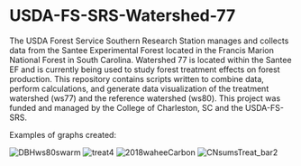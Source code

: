 # USDA-FS-SRS-Watershed-77
The USDA Forest Service Southern Research Station manages 
and collects data from the Santee Experimental Forest 
located in the Francis Marion National Forest in South Carolina. 
Watershed 77 is located within the Santee EF and is 
currently being used to study forest treatment
effects on forest production. 
This repository contains scripts written to
combine data, perform calculations, and generate data visualization
of the treatment watershed (ws77) and the reference watershed (ws80). This project was funded and managed by the College of Charleston, SC and the USDA-FS-SRS.

Examples of graphs created:

![DBHws80swarm](https://github.com/carrie7490/USDA-FS-SRS-Watershed-77-/assets/61474761/cd1254c1-6b00-46ad-be29-3ad84fa4e99e)
![treat4](https://github.com/carrie7490/USDA-FS-SRS-Watershed-77-/assets/61474761/a1317bad-c601-452a-a2f6-77aa308b9930)
![2018waheeCarbon](https://github.com/carrie7490/USDA-FS-SRS-Watershed-77-/assets/61474761/6349dbbe-dead-4a64-a75a-6bd18a8b4d59)
![CNsumsTreat_bar2](https://github.com/carrie7490/USDA-FS-SRS-Watershed-77-/assets/61474761/97151596-e087-4269-97ed-efb066e2e5bc)
